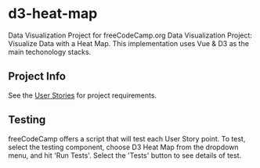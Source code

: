 # d3-heat-map

Data Visualization Project for freeCodeCamp.org Data Visualization Project:
Visualize Data with a Heat Map. This implementation uses Vue & D3 as the main techonology stacks.

## Project Info

See the [User
Stories](https://www.freecodecamp.org/learn/data-visualization/data-visualization-projects/visualize-data-with-a-heat-map)
for project requirements.

## Testing

freeCodeCamp offers a script that will test each User Story point. To test,
select the testing component, choose D3 Heat Map from the dropdown menu, and
hit 'Run Tests'. Select the 'Tests' button to see details of test.
